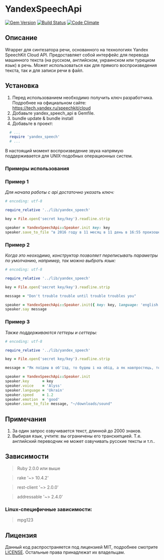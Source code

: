 # YandexSpeechApi

[![Gem Version](https://badge.fury.io/rb/yandex_speech_api.svg)](https://badge.fury.io/rb/yandex_speech_api)
[![Build Status](https://travis-ci.org/Medvedu/Yandex-Speech-API.svg?branch=master)](https://travis-ci.org/Medvedu/Yandex-Speech-API)
[![Code Climate](https://codeclimate.com/github/Medvedu/Yandex-Speech-API/badges/gpa.svg)](https://codeclimate.com/github/Medvedu/Yandex-Speech-API)

## Описание

Wrapper для синтезатора речи, основанного на технологиях Yandex SpeechKit Cloud API.  Предоставляет собой интерфейс для перевода машинного текста (на русском,  английском, украинском или турецком язык) в речь. Может использоваться как для прямого  воспроизведения текста, так и для записи речи в файл.

## Установка

1. Перед использованием необходимо получить ключ разработчика. Подробнее на официальном сайте: https://tech.yandex.ru/speechkit/cloud
2. Добавьте yandex_speech_api в Gemfile.
3. bundle update & bundle install
4. Добавьте в проект:

```ruby
  # ...
  require 'yandex_speech'  
  # ... 
````

В настоящий момент воспроизведение звука напрямую поддерживается для UNIX-подобных операционных систем. 

### Примеры использования

### Пример 1

_Для начала работы с api достаточно указать ключ:_

```ruby
# encoding: utf-8

require_relative '../lib/yandex_speech'

key = File.open('secret key/key').readline.strip

speaker = YandexSpeechApi::Speaker.init key: key
speaker.save_to_file "в 2016 году в 11 месяц в 11 день в 16:55 произошел котоапокалипсис, а cтранная робо-женщина научились говорить."
```

### Пример 2

_Когда это неоходимо, конструктор позволяет переписывать параметры по умолчанию, например, так можно выбрать язык:_

```ruby
# encoding: utf-8

require_relative '../lib/yandex_speech'

key = File.open('secret key/key').readline.strip

message = "Don't trouble trouble until trouble troubles you"

speaker = YandexSpeechApi::Speaker.init({ key: key, language: 'english', voice: :zahar, speed: 0.23 })
speaker.say message
```

### Пример 3

_Также поддерживаются геттеры и сеттеры:_

```ruby
# encoding: utf-8

require_relative '../lib/yandex_speech'

key = File.open('secret key/key').readline.strip

message = "Як поїдеш в об'їзд, то будеш і на обід, а як навпростець, то увечері."

speaker = YandexSpeechApi::Speaker.init
speaker.key      = key
speaker.voice    = 'Alyss'
speaker.language = 'Ukrain'
speaker.speed    = 1.2
speaker.emotion  = 'good'
speaker.save_to_file message, "~/downloads/sound"
```

## Примечания

1. За один запрос озвучивается текст, длинной до 2000 знаков.
2. Выбирая язык, учтите: вы ограничены его транскипцией. Т.е. английский переводчик не может озвучивать русские тексты и т.п..

## Зависимости

> Ruby 2.0.0 или выше

> rake          '~> 10.4.2'

> rest-client   '~> 2.0.0'

> addressable   '~> 2.4.0'

### Linux-специфичные зависимости:

> mpg123

## Лицензия

Данный код распространяется под лицензией MIT, подробнее смотрите [LICENSE](./LICENSE). Остальные права принадлежат их владельцам.
